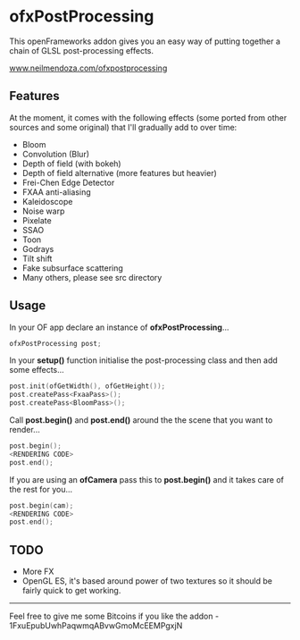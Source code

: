 # ofxPostProcessing

This openFrameworks addon gives you an easy way of putting together a chain of GLSL post-processing effects.

www.neilmendoza.com/ofxpostprocessing

## Features

At the moment, it comes with the following effects (some ported from other sources and some original) that I'll gradually add to over time:

* Bloom
* Convolution (Blur)
* Depth of field (with bokeh)
* Depth of field alternative (more features but heavier)
* Frei-Chen Edge Detector
* FXAA anti-aliasing
* Kaleidoscope
* Noise warp
* Pixelate
* SSAO
* Toon
* Godrays
* Tilt shift
* Fake subsurface scattering
* Many others, please see src directory

## Usage

In your OF app declare an instance of **ofxPostProcessing**...

```cpp
ofxPostProcessing post;
```

In your **setup()** function initialise the post-processing class and then add some effects...

```cpp
post.init(ofGetWidth(), ofGetHeight());
post.createPass<FxaaPass>();
post.createPass<BloomPass>();
```

Call **post.begin()** and **post.end()** around the the scene that you want to render...

```cpp
post.begin();
<RENDERING CODE>
post.end();
```

If you are using an **ofCamera** pass this to **post.begin()** and it takes care of the rest for you...

```cpp
post.begin(cam);
<RENDERING CODE>
post.end();
```

## TODO
* More FX
* OpenGL ES, it's based around power of two textures so it should be fairly quick to get working. 

---

Feel free to give me some Bitcoins if you like the addon - 1FxuEpubUwhPaqwmqABvwGmoMcEEMPgxjN
